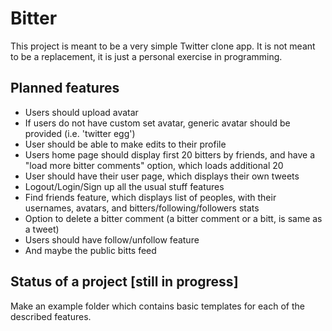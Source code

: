 # Bitter

This project is meant to be a very simple Twitter clone app. It is not meant to be a replacement, it is just a personal exercise in programming.

## Planned features
* Users should upload avatar
* If users do not have custom set avatar, generic avatar should be provided (i.e. 'twitter egg')
* User should be able to make edits to their profile
* Users home page should display first 20 bitters by friends, and have a "load more bitter comments" option, which loads additional 20
* User should have their user page, which displays their own tweets
* Logout/Login/Sign up all the usual stuff features
* Find friends feature, which displays list of peoples, with their usernames, avatars, and bitters/following/followers stats
* Option to delete a bitter comment (a bitter comment or a bitt, is same as a tweet)
* Users should have follow/unfollow feature
* And maybe the public bitts feed

## Status of a project [still in progress]

Make an example folder which contains basic templates for each of the described features.
